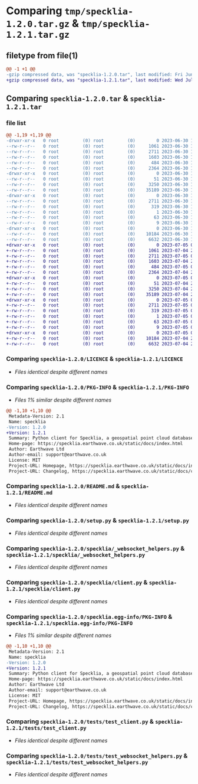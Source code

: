 # Comparing `tmp/specklia-1.2.0.tar.gz` & `tmp/specklia-1.2.1.tar.gz`

## filetype from file(1)

```diff
@@ -1 +1 @@
-gzip compressed data, was "specklia-1.2.0.tar", last modified: Fri Jun 30 15:16:51 2023, max compression
+gzip compressed data, was "specklia-1.2.1.tar", last modified: Wed Jul  5 09:35:17 2023, max compression
```

## Comparing `specklia-1.2.0.tar` & `specklia-1.2.1.tar`

### file list

```diff
@@ -1,19 +1,19 @@
-drwxr-xr-x   0 root         (0) root         (0)        0 2023-06-30 15:16:51.493293 specklia-1.2.0/
--rw-r--r--   0 root         (0) root         (0)     1061 2023-06-30 13:03:23.000000 specklia-1.2.0/LICENCE
--rw-r--r--   0 root         (0) root         (0)     2711 2023-06-30 15:16:51.493293 specklia-1.2.0/PKG-INFO
--rw-r--r--   0 root         (0) root         (0)     1603 2023-06-30 13:03:23.000000 specklia-1.2.0/README.md
--rw-r--r--   0 root         (0) root         (0)      484 2023-06-30 15:16:51.493293 specklia-1.2.0/setup.cfg
--rw-r--r--   0 root         (0) root         (0)     2364 2023-06-30 13:03:23.000000 specklia-1.2.0/setup.py
-drwxr-xr-x   0 root         (0) root         (0)        0 2023-06-30 15:16:51.493293 specklia-1.2.0/specklia/
--rw-r--r--   0 root         (0) root         (0)       51 2023-06-30 13:03:23.000000 specklia-1.2.0/specklia/__init__.py
--rw-r--r--   0 root         (0) root         (0)     3250 2023-06-30 13:03:23.000000 specklia-1.2.0/specklia/_websocket_helpers.py
--rw-r--r--   0 root         (0) root         (0)    35189 2023-06-30 13:03:23.000000 specklia-1.2.0/specklia/client.py
-drwxr-xr-x   0 root         (0) root         (0)        0 2023-06-30 15:16:51.493293 specklia-1.2.0/specklia.egg-info/
--rw-r--r--   0 root         (0) root         (0)     2711 2023-06-30 15:16:51.000000 specklia-1.2.0/specklia.egg-info/PKG-INFO
--rw-r--r--   0 root         (0) root         (0)      319 2023-06-30 15:16:51.000000 specklia-1.2.0/specklia.egg-info/SOURCES.txt
--rw-r--r--   0 root         (0) root         (0)        1 2023-06-30 15:16:51.000000 specklia-1.2.0/specklia.egg-info/dependency_links.txt
--rw-r--r--   0 root         (0) root         (0)       63 2023-06-30 15:16:51.000000 specklia-1.2.0/specklia.egg-info/requires.txt
--rw-r--r--   0 root         (0) root         (0)        9 2023-06-30 15:16:51.000000 specklia-1.2.0/specklia.egg-info/top_level.txt
-drwxr-xr-x   0 root         (0) root         (0)        0 2023-06-30 15:16:51.493293 specklia-1.2.0/tests/
--rw-r--r--   0 root         (0) root         (0)    10184 2023-06-30 13:03:23.000000 specklia-1.2.0/tests/test_client.py
--rw-r--r--   0 root         (0) root         (0)     6632 2023-06-30 13:03:23.000000 specklia-1.2.0/tests/test_websocket_helpers.py
+drwxr-xr-x   0 root         (0) root         (0)        0 2023-07-05 09:35:17.003114 specklia-1.2.1/
+-rw-r--r--   0 root         (0) root         (0)     1061 2023-07-04 23:08:53.000000 specklia-1.2.1/LICENCE
+-rw-r--r--   0 root         (0) root         (0)     2711 2023-07-05 09:35:17.003114 specklia-1.2.1/PKG-INFO
+-rw-r--r--   0 root         (0) root         (0)     1603 2023-07-04 23:08:53.000000 specklia-1.2.1/README.md
+-rw-r--r--   0 root         (0) root         (0)      484 2023-07-05 09:35:17.007114 specklia-1.2.1/setup.cfg
+-rw-r--r--   0 root         (0) root         (0)     2364 2023-07-04 23:08:53.000000 specklia-1.2.1/setup.py
+drwxr-xr-x   0 root         (0) root         (0)        0 2023-07-05 09:35:17.003114 specklia-1.2.1/specklia/
+-rw-r--r--   0 root         (0) root         (0)       51 2023-07-04 23:08:53.000000 specklia-1.2.1/specklia/__init__.py
+-rw-r--r--   0 root         (0) root         (0)     3250 2023-07-04 23:08:53.000000 specklia-1.2.1/specklia/_websocket_helpers.py
+-rw-r--r--   0 root         (0) root         (0)    35189 2023-07-04 23:08:53.000000 specklia-1.2.1/specklia/client.py
+drwxr-xr-x   0 root         (0) root         (0)        0 2023-07-05 09:35:17.003114 specklia-1.2.1/specklia.egg-info/
+-rw-r--r--   0 root         (0) root         (0)     2711 2023-07-05 09:35:16.000000 specklia-1.2.1/specklia.egg-info/PKG-INFO
+-rw-r--r--   0 root         (0) root         (0)      319 2023-07-05 09:35:16.000000 specklia-1.2.1/specklia.egg-info/SOURCES.txt
+-rw-r--r--   0 root         (0) root         (0)        1 2023-07-05 09:35:16.000000 specklia-1.2.1/specklia.egg-info/dependency_links.txt
+-rw-r--r--   0 root         (0) root         (0)       63 2023-07-05 09:35:16.000000 specklia-1.2.1/specklia.egg-info/requires.txt
+-rw-r--r--   0 root         (0) root         (0)        9 2023-07-05 09:35:16.000000 specklia-1.2.1/specklia.egg-info/top_level.txt
+drwxr-xr-x   0 root         (0) root         (0)        0 2023-07-05 09:35:17.003114 specklia-1.2.1/tests/
+-rw-r--r--   0 root         (0) root         (0)    10184 2023-07-04 23:08:53.000000 specklia-1.2.1/tests/test_client.py
+-rw-r--r--   0 root         (0) root         (0)     6632 2023-07-04 23:08:53.000000 specklia-1.2.1/tests/test_websocket_helpers.py
```

### Comparing `specklia-1.2.0/LICENCE` & `specklia-1.2.1/LICENCE`

 * *Files identical despite different names*

### Comparing `specklia-1.2.0/PKG-INFO` & `specklia-1.2.1/PKG-INFO`

 * *Files 1% similar despite different names*

```diff
@@ -1,10 +1,10 @@
 Metadata-Version: 2.1
 Name: specklia
-Version: 1.2.0
+Version: 1.2.1
 Summary: Python client for Specklia, a geospatial point cloud database by Earthwave.
 Home-page: https://specklia.earthwave.co.uk/static/docs/index.html
 Author: Earthwave Ltd
 Author-email: support@earthwave.co.uk
 License: MIT
 Project-URL: Homepage, https://specklia.earthwave.co.uk/static/docs/index.html
 Project-URL: Changelog, https://specklia.earthwave.co.uk/static/docs/changelog.html
```

### Comparing `specklia-1.2.0/README.md` & `specklia-1.2.1/README.md`

 * *Files identical despite different names*

### Comparing `specklia-1.2.0/setup.py` & `specklia-1.2.1/setup.py`

 * *Files identical despite different names*

### Comparing `specklia-1.2.0/specklia/_websocket_helpers.py` & `specklia-1.2.1/specklia/_websocket_helpers.py`

 * *Files identical despite different names*

### Comparing `specklia-1.2.0/specklia/client.py` & `specklia-1.2.1/specklia/client.py`

 * *Files identical despite different names*

### Comparing `specklia-1.2.0/specklia.egg-info/PKG-INFO` & `specklia-1.2.1/specklia.egg-info/PKG-INFO`

 * *Files 1% similar despite different names*

```diff
@@ -1,10 +1,10 @@
 Metadata-Version: 2.1
 Name: specklia
-Version: 1.2.0
+Version: 1.2.1
 Summary: Python client for Specklia, a geospatial point cloud database by Earthwave.
 Home-page: https://specklia.earthwave.co.uk/static/docs/index.html
 Author: Earthwave Ltd
 Author-email: support@earthwave.co.uk
 License: MIT
 Project-URL: Homepage, https://specklia.earthwave.co.uk/static/docs/index.html
 Project-URL: Changelog, https://specklia.earthwave.co.uk/static/docs/changelog.html
```

### Comparing `specklia-1.2.0/tests/test_client.py` & `specklia-1.2.1/tests/test_client.py`

 * *Files identical despite different names*

### Comparing `specklia-1.2.0/tests/test_websocket_helpers.py` & `specklia-1.2.1/tests/test_websocket_helpers.py`

 * *Files identical despite different names*

